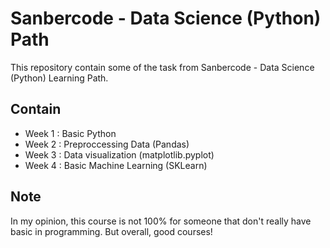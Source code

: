 # Sanbercode - Data Science (Python) Path

This repository contain some of the task from Sanbercode - Data Science (Python) Learning Path. 

## Contain
- Week 1 : Basic Python
- Week 2 : Preproccessing Data (Pandas)
- Week 3 : Data visualization (matplotlib.pyplot)
- Week 4 : Basic Machine Learning (SKLearn)

## Note

In my opinion, this course is not 100% for someone that don't really have basic in programming. But overall, good courses!
